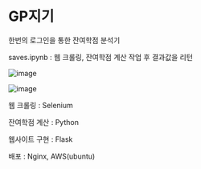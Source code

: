 # GP지기

한번의 로그인을 통한 잔여학점 분석기

saves.ipynb : 웹 크롤링, 잔여학점 계산 작업 후 결과값을 리턴

![image](https://user-images.githubusercontent.com/54899906/121851316-ecca5100-cd28-11eb-89a1-9d062eae09d5.png)

![image](https://user-images.githubusercontent.com/54899906/121851368-f9e74000-cd28-11eb-8a12-222e484a16e9.png)

웹 크롤링 : Selenium

잔여학점 계산 : Python

웹사이트 구현 : Flask

배포 : Nginx, AWS(ubuntu)
